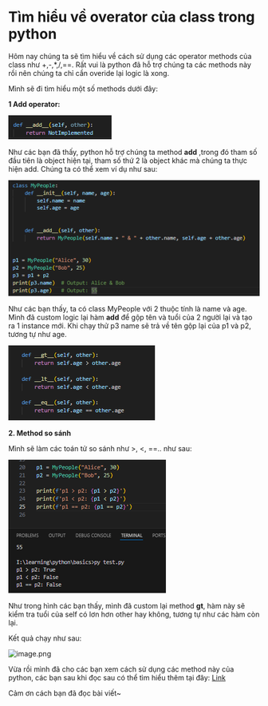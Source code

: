 # Tìm hiểu về overator của class trong python

Hôm nay chúng ta sẽ tìm hiểu về cách sử dụng các operator methods của class như +,-,*,/,==. Rất vui là python đã hỗ trợ chúng ta các methods này rồi nên chúng ta chỉ cần overide lại logic là xong.

Mình sẽ đi tìm hiểu một số methods dưới đây:

**1 Add operator:**

![image.png](imgs/operator1.png)

Như các bạn đã thấy, python hỗ trợ chúng ta method __add__ ,trong đó tham số đầu tiên là object  hiện tại, tham số thứ 2 là object khác mà chúng ta thực hiện add. Chúng ta có thể xem ví dụ như sau:

![image.png](imgs/operator2.png)

Như các bạn thấy, ta có class MyPeople với 2 thuộc tính là name và age. Mình đã custom logic lại hàm __add__ để gộp tên và tuổi của 2 người lại và tạo ra 1 instance mới. Khi chạy thử p3 name sẽ trả về tên gộp lại của p1 và p2, tương tự như age.

![image.png](imgs/operator3.png)

**2. Method so sánh** 

Mình sẽ làm các toán tử so sánh như >, <, ==.. như sau:

![image.png](imgs/operator4.png)

Như trong hình các bạn thấy, mình đã custom lại method __gt__, hàm này sẽ kiểm tra tuổi của self có lơn hơn other hay không, tương tự như các hàm còn lại.

Kết quả chạy như sau:

![image.png](imgs/operator5.png)

Vừa rồi mình đã cho các bạn xem cách sử dụng các method này của python, các bạn sau khi đọc sau có thể tìm hiểu thêm tại đây: [Link](https://www.geeksforgeeks.org/python/operator-overloading-in-python/)

Cảm ơn cách bạn đã đọc bài viết~